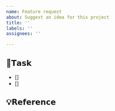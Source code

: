 ```yaml
---
name: Feature request
about: Suggest an idea for this project
title: ''
labels: ''
assignees: ''

---
```


## 📌𝗧𝗮𝘀𝗸
- [] 
- [] 

## 💡𝗥𝗲𝗳𝗲𝗿𝗲𝗻𝗰𝗲
